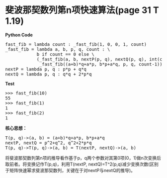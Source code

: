 # 斐波那契数列第n项快速算法(page 31 T 1.19)
**Python Code**
<pre>
fast_fib = lambda count : _fast_fib(1, 0, 0, 1, count)
_fast_fib = lambda a, b, p, q, count : \
			b if count == 0 else \
			(_fast_fib(a, b, nextP(p, q), nextQ(p, q), int(count/2)) if count&1 == 0 else \
			 _fast_fib((a+b)*q+a*p, b*p+a*q, p, q, count-1))
nextP = lambda p, q : p*p + q*q
nextQ = lambda p, q : q*q + 2*p*q
</pre>
**Test**
<pre>
>>> fast_fib(10)
55
>>> fast_fib(1)
1
>>> fast_fib(2)
1
</pre>
**核心思想：**
<pre>
T(p, q)->(a, b) = (a+b)*q+a*p, b*p+a*q
nextP, nextQ = p^2+q^2, q^2+2*p*q
T(p, q)->T(p, q)->(a, b) = T(nextP, nextQ)->(a, b)
</pre>
将斐波那契数列第n项的推导看作基于p，q两个参数对其第0项(0，1)做n次变换后取前者。将变换记作T(p,q)，利用T(nextP, nextQ)=T^2(p,q)减少变换次数(区别于矩阵快速幂求斐波那契数列，关键在于对nextP与nextQ的推导)。
